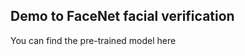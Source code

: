 ## Demo to FaceNet facial verification

You can find the pre-trained model <a src="https://github.com/nyoki-mtl/keras-facenet">here</a>

